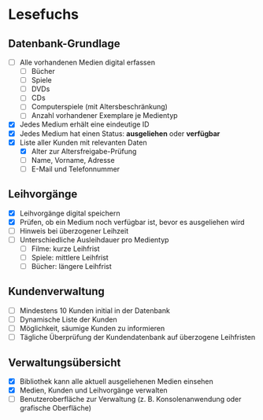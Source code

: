 # Lesefuchs

## Datenbank-Grundlage

- [ ] Alle vorhandenen Medien digital erfassen
    - [ ] Bücher
    - [ ] Spiele
    - [ ] DVDs
    - [ ] CDs
    - [ ] Computerspiele (mit Altersbeschränkung)
    - [ ] Anzahl vorhandener Exemplare je Medientyp
- [x] Jedes Medium erhält eine eindeutige ID
- [x] Jedes Medium hat einen Status: **ausgeliehen** oder **verfügbar**
- [x] Liste aller Kunden mit relevanten Daten
    - [x] Alter zur Altersfreigabe-Prüfung
    - [ ] Name, Vorname, Adresse
    - [ ] E-Mail und Telefonnummer

## Leihvorgänge

- [x] Leihvorgänge digital speichern
- [x] Prüfen, ob ein Medium noch verfügbar ist, bevor es ausgeliehen wird
- [ ] Hinweis bei überzogener Leihzeit
- [ ] Unterschiedliche Ausleihdauer pro Medientyp
    - [ ] Filme: kurze Leihfrist
    - [ ] Spiele: mittlere Leihfrist
    - [ ] Bücher: längere Leihfrist

## Kundenverwaltung

- [ ] Mindestens 10 Kunden initial in der Datenbank
- [ ] Dynamische Liste der Kunden
- [ ] Möglichkeit, säumige Kunden zu informieren
- [ ] Tägliche Überprüfung der Kundendatenbank auf überzogene Leihfristen

## Verwaltungsübersicht

- [x] Bibliothek kann alle aktuell ausgeliehenen Medien einsehen
- [x] Medien, Kunden und Leihvorgänge verwalten
- [ ] Benutzeroberfläche zur Verwaltung (z. B. Konsolenanwendung oder grafische Oberfläche)